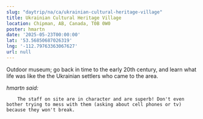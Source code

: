 ```yaml
---
slug: "daytrip/na/ca/ukrainian-cultural-heritage-village"
title: Ukrainian Cultural Heritage Village
location: Chipman, AB, Canada, T0B 0W0
poster: hmartn
date: '2025-05-23T00:00:00'
lat: '53.56850687026319'
lng: '-112.79763363067627'
url: null
---
```


Outdoor museum; go back in time to the early 20th century, and learn what life was like the the Ukrainian settlers who came to the area.

<em>hmartn said:</em>

        The staff on site are in character and are superb! Don't even bother trying to mess with them (asking about cell phones or tv) because they won't break.
